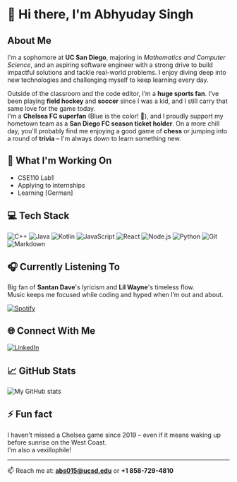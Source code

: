 # 👋 Hi there, I'm Abhyuday Singh

## About Me
I'm a sophomore at **UC San Diego**, majoring in _Mathematics and Computer Science_, and an aspiring software engineer with a strong drive to build impactful solutions and tackle real-world problems. I enjoy diving deep into new technologies and challenging myself to keep learning every day.

Outside of the classroom and the code editor, I’m a **huge sports fan**. I’ve been playing **field hockey** and **soccer** since I was a kid, and I still carry that same love for the game today.  
I'm a **Chelsea FC superfan** (Blue is the color! 💙), and I proudly support my hometown team as a **San Diego FC season ticket holder**. On a more chill day, you'll probably find me enjoying a good game of **chess** or jumping into a round of **trivia** – I'm always down to learn something new.

## 🔭 What I'm Working On
- CSE110 Lab1 
- Applying to internships
- Learning [German]

## 💻 Tech Stack
![C++](https://img.shields.io/badge/-C++-00599C?style=flat-square&logo=cplusplus&logoColor=white)
![Java](https://img.shields.io/badge/-Java-007396?style=flat-square&logo=java&logoColor=white)
![Kotlin](https://img.shields.io/badge/-Kotlin-7F52FF?style=flat-square&logo=kotlin&logoColor=white)
![JavaScript](https://img.shields.io/badge/-JavaScript-F7DF1E?style=flat-square&logo=javascript&logoColor=black)
![React](https://img.shields.io/badge/-React-61DAFB?style=flat-square&logo=react&logoColor=black)
![Node.js](https://img.shields.io/badge/-Node.js-339933?style=flat-square&logo=node.js&logoColor=white)
![Python](https://img.shields.io/badge/-Python-3776AB?style=flat-square&logo=python&logoColor=white)
![Git](https://img.shields.io/badge/-Git-F05032?style=flat-square&logo=git&logoColor=white)
![Markdown](https://img.shields.io/badge/-Markdown-000000?style=flat-square&logo=markdown&logoColor=white)

## 🎧 Currently Listening To

Big fan of **Santan Dave**'s lyricism and **Lil Wayne**'s timeless flow.  
Music keeps me focused while coding and hyped when I’m out and about.

[![Spotify](https://novatorem-abhyuday180.vercel.app/api/spotify)](https://open.spotify.com/user/31gqog522vt3dc3z7hyvc73in4zq)

## 🌐 Connect With Me
[![LinkedIn](https://img.shields.io/badge/-LinkedIn-0077B5?style=flat-square&logo=linkedin&logoColor=white)](https://linkedin.com/in/abhyuday-singh-3b6027307/)

## 📈 GitHub Stats
![My GitHub stats](https://github-readme-stats.vercel.app/api?username=abhyuday180&show_icons=true&theme=radical)

## ⚡ Fun fact
I haven't missed a Chelsea game since 2019 – even if it means waking up before sunrise on the West Coast.  
I'm also a vexillophile!

---

📫 Reach me at: **abs015@ucsd.edu** or **+1 858-729-4810**

